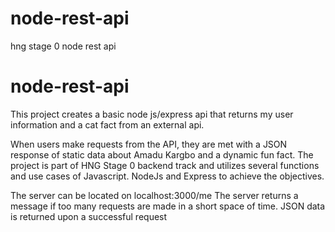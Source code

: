 # node-rest-api
hng stage 0 node rest api
# node-rest-api
This project creates a basic node js/express api that returns my user information and a cat fact from an external api.

When users make requests from the API, they are met with a JSON response of static data about Amadu Kargbo and a dynamic fun fact. The project is part of HNG Stage 0 backend track and utilizes several functions and use cases of Javascript. NodeJs and Express to achieve the objectives.

The server can be located on localhost:3000/me
The server returns a message if too many requests are made in a short space of time.
JSON data is returned upon a successful request
